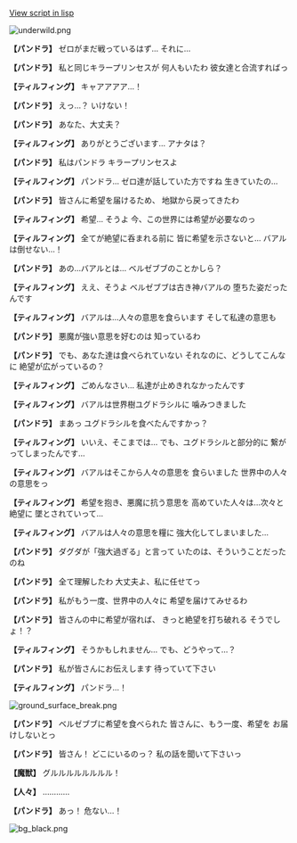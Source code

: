 [View script in lisp](../scripts/202209961.txt)

![underwild.png](../images/backgrounds/underwild.png)

**【パンドラ】**
ゼロがまだ戦っているはず…
それに…

**【パンドラ】**
私と同じキラープリンセスが
何人もいたわ
彼女達と合流すればっ

**【ティルフィング】**
キャアアアア…！

**【パンドラ】**
えっ…？
いけない！

**【パンドラ】**
あなた、大丈夫？

**【ティルフィング】**
ありがとうございます…
アナタは？

**【パンドラ】**
私はパンドラ
キラープリンセスよ

**【ティルフィング】**
パンドラ…
ゼロ達が話していた方ですね
生きていたの…

**【パンドラ】**
皆さんに希望を届けるため、
地獄から戻ってきたわ

**【ティルフィング】**
希望…
そうよ
今、この世界には希望が必要なのっ

**【ティルフィング】**
全てが絶望に呑まれる前に
皆に希望を示さないと…
バアルは倒せない…！

**【パンドラ】**
あの…バアルとは…
ベルゼブブのことかしら？

**【ティルフィング】**
ええ、そうよ
ベルゼブブは古き神バアルの
堕ちた姿だったんです

**【ティルフィング】**
バアルは…人々の意思を食らいます
そして私達の意思も

**【パンドラ】**
悪魔が強い意思を好むのは
知っているわ

**【パンドラ】**
でも、あなた達は食べられていない
それなのに、どうしてこんなに
絶望が広がっているの？

**【ティルフィング】**
ごめんなさい…
私達が止めきれなかったんです

**【ティルフィング】**
バアルは世界樹ユグドラシルに
噛みつきました

**【パンドラ】**
まあっ
ユグドラシルを食べたんですかっ？

**【ティルフィング】**
いいえ、そこまでは…
でも、ユグドラシルと部分的に
繋がってしまったんです…

**【ティルフィング】**
バアルはそこから人々の意思を
食らいました
世界中の人々の意思をっ

**【ティルフィング】**
希望を抱き、悪魔に抗う意思を
高めていた人々は…次々と絶望に
墜とされていって…

**【ティルフィング】**
バアルは人々の意思を糧に
強大化してしまいました…

**【パンドラ】**
ダグダが「強大過ぎる」と言って
いたのは、そういうことだったのね

**【パンドラ】**
全て理解したわ
大丈夫よ、私に任せてっ

**【パンドラ】**
私がもう一度、世界中の人々に
希望を届けてみせるわ

**【パンドラ】**
皆さんの中に希望が宿れば、
きっと絶望を打ち破れる
そうでしょ！？

**【ティルフィング】**
そうかもしれません…
でも、どうやって…？

**【パンドラ】**
私が皆さんにお伝えします
待っていて下さい

**【ティルフィング】**
パンドラ…！

![ground_surface_break.png](../images/backgrounds/ground_surface_break.png)

**【パンドラ】**
ベルゼブブに希望を食べられた
皆さんに、もう一度、希望を
お届けしないとっ

**【パンドラ】**
皆さん！
どこにいるのっ？
私の話を聞いて下さいっ

**【魔獣】**
グルルルルルルルル！

**【人々】**
…………

**【パンドラ】**
あっ！
危ない…！

![bg_black.png](../images/backgrounds/bg_black.png)
